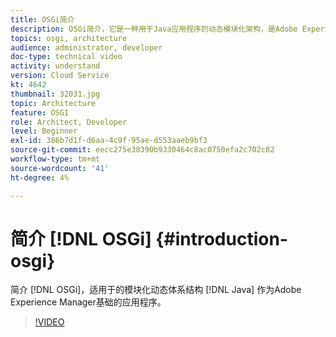 ```yaml
---
title: OSGi简介
description: OSGi简介，它是一种用于Java应用程序的动态模块化架构，是Adobe Experience Manager的基础。
topics: osgi, architecture
audience: administrator, developer
doc-type: technical video
activity: understand
version: Cloud Service
kt: 4642
thumbnail: 32031.jpg
topic: Architecture
feature: OSGI
role: Architect, Developer
level: Beginner
exl-id: 386b7d1f-d6aa-4c9f-95ae-d553aaeb9bf3
source-git-commit: eecc275e38390b9330464c8ac0750efa2c702c82
workflow-type: tm+mt
source-wordcount: '41'
ht-degree: 4%

---
```


# 简介 [!DNL OSGi] {#introduction-osgi}

简介 [!DNL OSGi]，适用于的模块化动态体系结构 [!DNL Java] 作为Adobe Experience Manager基础的应用程序。

>[!VIDEO](https://video.tv.adobe.com/v/32031?quality=12&learn=on)
